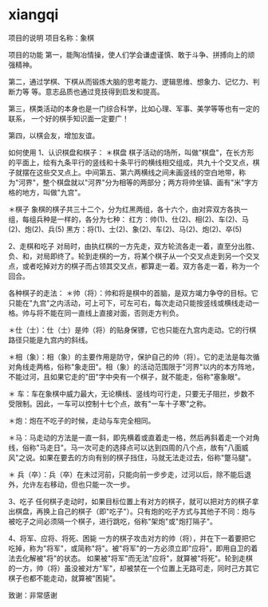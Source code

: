 # xiangqi
项目的说明
  项目名称：象棋

项目的功能
  第一，能陶冶情操，使人们学会谦虚谨慎、敢于斗争、拼搏向上的顽强精神。

  第二，通过学棋、下棋从而锻炼大脑的思考能力、逻辑思维、想象力、记忆力、判断力等        等。意志品质也通过竞技得到启发和提高。
       
  第三，棋类活动的本身也是一门综合科学，比如心理、军事、美学等等也有一定的联系，        一个好的棋手知识面一定要广！

  第四，以棋会友，增加友谊。

如何使用
1、认识棋盘和棋子： 
＊棋盘 
    棋子活动的场所，叫做"棋盘"，在长方形的平面上，绘有九条平行的竖线和十条平行的横线相交组成，共九十个交叉点，棋子就摆在这些交叉点上。中间第五、第六两横线之间未画竖线的空白地带，称为"河界"，整个棋盘就以"河界"分为相等的两部分；两方将帅坐镇、画有"米"字方格的地方，叫做"九宫"。 

＊棋子 
    象棋的棋子共三十二个，分为红黑两组，各十六个，由对弈双方各执一组，每组兵种是一样的，各分为七种： 
红方：帅(1)、仕(2)、相(2)、车(2)、马(2)、炮(2)、兵(5) 
黑方：将(1)、士(2)、象(2)、车(2)、马(2)、炮(2)、卒(5) 

2、走棋和吃子 
对局时，由执红棋的一方先走，双方轮流各走一着，直至分出胜、负、和，对局即终了。轮到走棋的一方，将某个棋子从一个交叉点走到另一个交叉点，或者吃掉对方的棋子而占领其交叉点，都算走一着。双方各走一着，称为一个回合。 

各种棋子的走法： 
＊帅（将）：帅和将是棋中的首脑，是双方竭力争夺的目标。它只能在"九宫"之内活动，可上可下，可左可右，每次走动只能按竖线或横线走动一格。帅与将不能在同一直线上直接对面，否则走方判负。
 
＊仕（士）：仕（士）是帅（将）的贴身保镖，它也只能在九宫内走动。它的行棋路径只能是九宫内的斜线。 

＊相（象）：相（象）的主要作用是防守，保护自己的帅（将）。它的走法是每次循对角线走两格，俗称"象走田"。相（象）的活动范围限于"河界"以内的本方阵地，不能过河，且如果它走的"田"字中央有一个棋子，就不能走，俗称"塞象眼"。 

＊ 车：车在象棋中威力最大，无论横线、竖线均可行走，只要无子阻拦，步数不受限制。因此，一车可以控制十七个点，故有"一车十子寒"之称。
 
＊炮：炮在不吃子的时候，走动与车完全相同。
 
＊马：马走动的方法是一直一斜，即先横着或直着走一格，然后再斜着走一个对角线，俗称"马走日"。马一次可走的选择点可以达到四周的八个点，故有"八面威风"之说。如果在要去的方向有别的棋子挡住，马就无法走过去，俗称"蹩马腿"。 

＊ 兵（卒）：兵（卒）在未过河前，只能向前一步步走，过河以后，除不能后退外，允许左右移动，但也只能一次一步。 

3、吃子 
任何棋子走动时，如果目标位置上有对方的棋子，就可以把对方的棋子拿出棋盘，再换上自己的棋子（即"吃子"）。只有炮的吃子方式与其他子不同：炮与被吃子之间必须隔一个棋子，进行跳吃，俗称"架炮"或"炮打隔子"。 

4、将军、应将、将死、困毙 
一方的棋子攻击对方的帅（将），并在下一着要把它吃掉，称为"将军"，或简称"将"。被"将军"的一方必须立即"应将"，即用自卫的着法去化解被"将"的状态。 如果被"将军"而无法"应将"，就算被"将死"。轮到走棋的一方，帅（将）虽没被对方"军"，却被禁在一个位置上无路可走，同时己方其它棋子也都不能走动，就算被"困毙"。 


致谢：非常感谢
